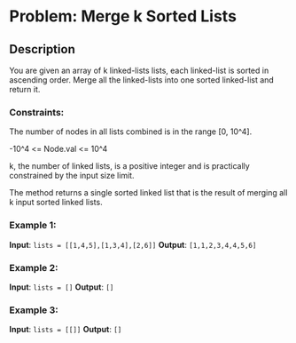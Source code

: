 # Problem: Merge k Sorted Lists

## Description

You are given an array of k linked-lists lists, each linked-list is sorted in ascending order. Merge all the linked-lists into one sorted linked-list and return it.

### Constraints:

The number of nodes in all lists combined is in the range [0, 10^4].

-10^4 <= Node.val <= 10^4

k, the number of linked lists, is a positive integer and is practically constrained by the input size limit.

The method returns a single sorted linked list that is the result of merging all k input sorted linked lists.

### Example 1:

**Input**: `lists = [[1,4,5],[1,3,4],[2,6]]`
**Output**: `[1,1,2,3,4,4,5,6]`

### Example 2:

**Input**: `lists = []`
**Output**: `[]`


### Example 3:

**Input**: `lists = [[]]`
**Output**: `[]`

